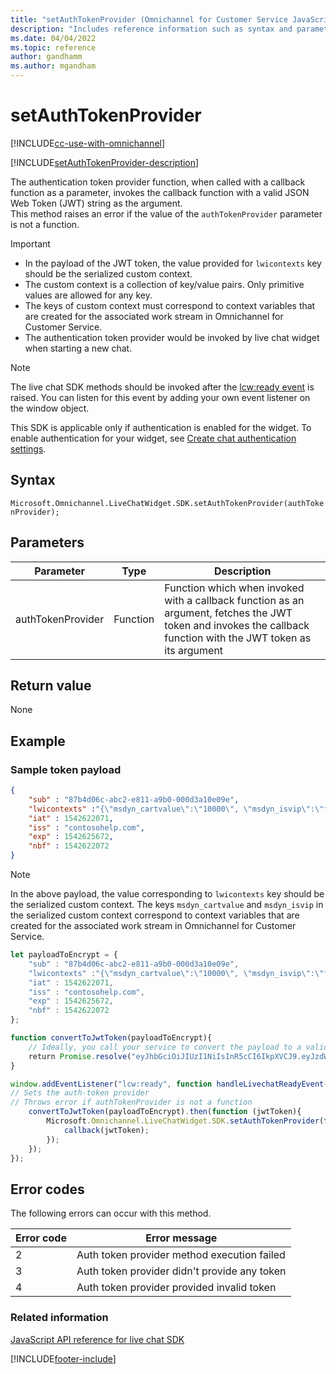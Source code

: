 ```yaml
---
title: "setAuthTokenProvider (Omnichannel for Customer Service JavaScript API reference) | MicrosoftDocs"
description: "Includes reference information such as syntax and parameter for the setAuthTokenProvider method in Omnichannel for Customer Service JavaScript API reference. Also included is a sample code for using the method."
ms.date: 04/04/2022
ms.topic: reference
author: gandhamm
ms.author: mgandham
---
```

# setAuthTokenProvider

[!INCLUDE[cc-use-with-omnichannel](../../../../includes/cc-use-with-omnichannel.md)]

[!INCLUDE[setAuthTokenProvider-description](../includes/setAuthTokenProvider-description.md)]

The authentication token provider function, when called with a callback function as a parameter, invokes the callback function with a valid JSON Web Token (JWT) string as the argument.<br />This method raises an error if the value of the `authTokenProvider` parameter is not a function.

> [!IMPORTANT]
> - In the payload of the JWT token, the value provided for `lwicontexts` key should be the serialized custom context.<br />
> - The custom context is a collection of key/value pairs. Only primitive values are allowed for any key.<br />
> - The keys of custom context must correspond to context variables that are created for the associated work stream in Omnichannel for Customer Service.<br />
> - The authentication token provider would be invoked by live chat widget when starting a new chat.

> [!NOTE]
> The live chat SDK methods should be invoked after the [lcw:ready event](../events/lcw-ready.md) is raised. You can listen for this event by adding your own event listener on the window object.

This SDK is applicable only if authentication is enabled for the widget. To enable authentication for your widget, see [Create chat authentication settings](../../../administer/create-chat-auth-settings.md).

## Syntax

`Microsoft.Omnichannel.LiveChatWidget.SDK.setAuthTokenProvider(authTokenProvider);`

## Parameters

| Parameter | Type | Description |
| ---- | ---- | ---- |
| authTokenProvider | Function | Function which when invoked with a callback function as an argument, fetches the JWT token and invokes the callback function with the JWT token as its argument  |

## Return value

None

## Example

### Sample token payload

```json
{
    "sub" : "87b4d06c-abc2-e811-a9b0-000d3a10e09e",
    "lwicontexts" :"{\"msdyn_cartvalue\":\"10000\", \"msdyn_isvip\":\"false\"}",
    "iat" : 1542622071,
    "iss" : "contosohelp.com",
    "exp" : 1542625672,
    "nbf" : 1542622072
}
```
> [!NOTE]
> In the above payload, the value corresponding to `lwicontexts` key should be the serialized custom context.
> The keys `msdyn_cartvalue` and `msdyn_isvip` in the serialized custom context correspond to context variables that are created for the associated work stream in Omnichannel for Customer Service.

```JavaScript
let payloadToEncrypt = {
    "sub" : "87b4d06c-abc2-e811-a9b0-000d3a10e09e",
    "lwicontexts" :"{\"msdyn_cartvalue\":\"10000\", \"msdyn_isvip\":\"false\"}",
    "iat" : 1542622071,
    "iss" : "contosohelp.com",
    "exp" : 1542625672,
    "nbf" : 1542622072
};

function convertToJwtToken(payloadToEncrypt){
    // Ideally, you call your service to convert the payload to a valid JWT token
    return Promise.resolve("eyJhbGciOiJIUzI1NiIsInR5cCI6IkpXVCJ9.eyJzdWIiOiI4N2I0ZDA2Yy1hYmMyLWU4MTEtYTliMC0wMDBkM2ExMGUwOWUiLCJsd2ljb250ZXh0cyI6IntcIm1zZHluX2NhcnR2YWx1ZVwiOlwiMTAwMDBcIiwgXCJtc2R5bl9pc3ZpcFwiOlwiZmFsc2VcIn0iLCJpYXQiOjE1NDI2MjIwNzEsImlzcyI6ImNvbnRvc29oZWxwLmNvbSIsImV4cCI6MTU0MjYyNTY3MiwibmJmIjoxNTQyNjIyMDcyfQ.r37z1M5rMyRYMOJ-rhyTRYFOgvl9N7KvTMueSFPkiuM");
}

window.addEventListener("lcw:ready", function handleLivechatReadyEvent(){
// Sets the auth-token provider
// Throws error if authTokenProvider is not a function
    convertToJwtToken(payloadToEncrypt).then(function (jwtToken){
        Microsoft.Omnichannel.LiveChatWidget.SDK.setAuthTokenProvider(function authTokenProvider(callback){
            callback(jwtToken);
        });
    });
});
```

## Error codes

The following errors can occur with this method.

|Error code|Error message|
|-----|-----|
|2|Auth token provider method execution failed|
|3|Auth token provider didn't provide any token|
|4|Auth token provider provided invalid token|

### Related information

[JavaScript API reference for live chat SDK](../../omnichannel-reference.md)


[!INCLUDE[footer-include](../../../../includes/footer-banner.md)]
